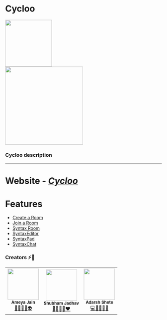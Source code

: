 # Cycloo

<div > <img src="https://i.imgur.com/N25lLea.jpg" width:"150px" height="150px" > </div>
<div> <img src="https://i.imgur.com/UIicJ72.png" width:"650px" height="250px" > </div>

### Cycloo description

<!-- ![Vercel](https://cycloo.vercel.app/?app=cycloo)
[
![contributions welcome](https://img.shields.io/badge/contributions-welcome-brightgreen.svg?style=flat)](https://github.com/kothariji/SyntaxMeets/issues) [![Open Source? Yes!](https://badgen.net/badge/Open%20Source%20%3F/Yes%21/blue?icon=github)](https://github.com/kothariji/SyntaxMeets)

[![forthebadge](https://forthebadge.com/images/badges/made-with-javascript.svg)](https://github.com/kothariji/SyntaxMeets) [![forthebadge](https://forthebadge.com/images/badges/built-with-love.svg)](https://github.com/kothariji/SyntaxMeets) -->

---

# Website - <em>[Cycloo](https://cycloo.vercel.app/)</em>

# Features

- [Create a Room](#Create-a-room-)
- [Join a Room](#Create-a-room-)
- [Syntax Room](#Join-a-room-)
- [SyntaxEditor](#Code-&-Compile-)
- [SyntaxPad](#Syntaxpad-)
- [SyntaxChat](#Code-&-Compile-)

### Creators :zap::dizzy:

<table>
		<tr>
        <td align="center"><img src="https://i.imgur.com/DbTrTie.jpg"  width=100px;"><br /><sub><b>Ameya Jain</b></sub><br/><a href="https://github.com/AmeyaJain-25">🧘🔭👨‍🎓👽</a></td>
			<td align="center"><img src="https://i.imgur.com/hBNoeuu.jpg"  width=100px;"><br /><sub><b>Shubham Jadhav</b></sub><br/><a href="https://github.com/shubhamsj07">🧠👨‍💻🚀❤️</a></td>
			<td align="center"><img src="https://i.imgur.com/pQrdK73.jpg"  width=100px;"><br /><sub><b>Adarsh Shete</b></sub><br/><a href="https://github.com/adarsh45">💻📱👨‍💻💥</a></td>			
		</tr>
		
</table>

